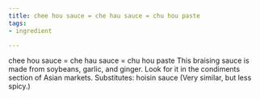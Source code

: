 ```yaml
---
title: chee hou sauce = che hau sauce = chu hou paste
tags:
- ingredient

---
```

chee hou sauce = che hau sauce = chu hou paste This braising sauce is made from soybeans, garlic, and ginger. Look for it in the condiments section of Asian markets. Substitutes: hoisin sauce (Very similar, but less spicy.)
